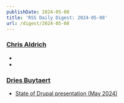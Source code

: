 ```yaml
---
publishDate: 2024-05-08
title: 'RSS Daily Digest: 2024-05-08'
url: /digest/2024-05-08
---
```


### [Chris Aldrich](https://boffosocko.com/)

  * [](https://boffosocko.com/2024/05/07/tom-hanks-desert-island-typewriter/)
  * [](https://boffosocko.com/2024/05/07/the-brutalism-of-shipping-typewriters/)
  
### [Dries Buytaert](https://dri.es/)

  * [State of Drupal presentation (May 2024)](https://dri.es/state-of-drupal-presentation-may-2024)
  

